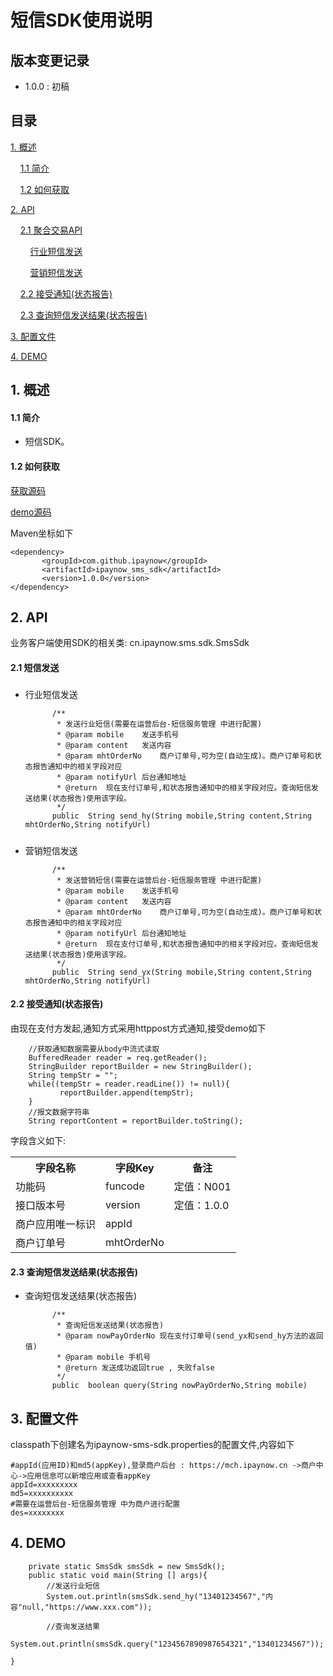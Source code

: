 # 短信SDK使用说明 #

## 版本变更记录 ##

- 1.0.0 : 初稿


## 目录 ##

[1. 概述](#1)

&nbsp;&nbsp;&nbsp;&nbsp;[1.1 简介](#1.1)

&nbsp;&nbsp;&nbsp;&nbsp;[1.2 如何获取](#1.2)

[2. API](#2)

&nbsp;&nbsp;&nbsp;&nbsp;[2.1 聚合交易API](#2.1)

&nbsp;&nbsp;&nbsp;&nbsp;&nbsp;&nbsp;&nbsp;&nbsp;[行业短信发送](#2.1.1)

&nbsp;&nbsp;&nbsp;&nbsp;&nbsp;&nbsp;&nbsp;&nbsp;[营销短信发送](#2.1.2)

&nbsp;&nbsp;&nbsp;&nbsp;[2.2 接受通知(状态报告)](#2.2)

&nbsp;&nbsp;&nbsp;&nbsp;[2.3 查询短信发送结果(状态报告)](#2.3)


[3. 配置文件](#3)

[4. DEMO](#4)

<h2 id='1'> 1. 概述 </h2>

<h4 id='1.1'> 1.1 简介 </h4>

- 短信SDK。

<h4 id='1.2'> 1.2 如何获取 </h4>

[获取源码](https://github.com/ipaynowORG/ipaynow_sms_java)

[demo源码](https://github.com/ipaynowORG/ipaynow_sms_java)

Maven坐标如下

	<dependency>
	       <groupId>com.github.ipaynow</groupId>
           <artifactId>ipaynow_sms_sdk</artifactId>
           <version>1.0.0</version>
	</dependency>





<h2 id='2'> 2. API </h2>

业务客户端使用SDK的相关类: cn.ipaynow.sms.sdk.SmsSdk

<h4 id='2.1'> 2.1 短信发送 </h4>

<h5 id='2.1.1'></h4>

- 行业短信发送

            /**
             * 发送行业短信(需要在运营后台-短信服务管理 中进行配置)
             * @param mobile    发送手机号
             * @param content   发送内容
             * @param mhtOrderNo    商户订单号,可为空(自动生成)。商户订单号和状态报告通知中的相关字段对应
             * @param notifyUrl 后台通知地址
             * @return  现在支付订单号,和状态报告通知中的相关字段对应。查询短信发送结果(状态报告)使用该字段。
             */
            public  String send_hy(String mobile,String content,String mhtOrderNo,String notifyUrl)

<h5 id='2.1.2'></h4>

- 营销短信发送

            /**
             * 发送营销短信(需要在运营后台-短信服务管理 中进行配置)
             * @param mobile    发送手机号
             * @param content   发送内容
             * @param mhtOrderNo    商户订单号,可为空(自动生成)。商户订单号和状态报告通知中的相关字段对应
             * @param notifyUrl 后台通知地址
             * @return  现在支付订单号,和状态报告通知中的相关字段对应。查询短信发送结果(状态报告)使用该字段。
             */
            public  String send_yx(String mobile,String content,String mhtOrderNo,String notifyUrl)


<h4 id='2.2'>2.2 接受通知(状态报告)</h4>

由现在支付方发起,通知方式采用httppost方式通知,接受demo如下

        //获取通知数据需要从body中流式读取
        BufferedReader reader = req.getReader();
        StringBuilder reportBuilder = new StringBuilder();
        String tempStr = "";
        while((tempStr = reader.readLine()) != null){
               reportBuilder.append(tempStr);
        }
        //报文数据字符串
        String reportContent = reportBuilder.toString();


字段含义如下:

<table>
        <tr>
            <th>字段名称</th>
            <th>字段Key</th>
            <th>备注</th>
        </tr>
        <tr>
            <td>功能码</td>
            <td>funcode</td>
            <td>定值：N001</td>
        </tr>
        <tr>
            <td>接口版本号</td>
            <td>version</td>
            <td>定值：1.0.0</td>
         </tr>
<tr>
            <td>商户应用唯一标识</td>
            <td>appId</td>
            <td></td>
         </tr>
<tr>
            <td>商户订单号</td>
            <td>mhtOrderNo</td>
            <td></td>
         </tr>
    </table>

<h4 id='2.3'> 2.3 查询短信发送结果(状态报告) </h4>

- 查询短信发送结果(状态报告)

            /**
             * 查询短信发送结果(状态报告)
             * @param nowPayOrderNo 现在支付订单号(send_yx和send_hy方法的返回值)
             * @param mobile 手机号
             * @return 发送成功返回true , 失败false
             */
            public  boolean query(String nowPayOrderNo,String mobile)

<h2 id='3'> 3. 配置文件 </h2>

classpath下创建名为ipaynow-sms-sdk.properties的配置文件,内容如下

```
#appId(应用ID)和md5(appKey),登录商户后台 : https://mch.ipaynow.cn ->商户中心->应用信息可以新增应用或查看appKey
appId=xxxxxxxxx
md5=xxxxxxxxxx
#需要在运营后台-短信服务管理 中为商户进行配置
des=xxxxxxxx
```


<h2 id='4'> 4. DEMO </h2>

```
    private static SmsSdk smsSdk = new SmsSdk();
    public static void main(String [] args){
        //发送行业短信
        System.out.println(smsSdk.send_hy("13401234567","内容"null,"https://www.xxx.com"));

        //查询发送结果
        System.out.println(smsSdk.query("1234567890987654321","13401234567"));

}
```